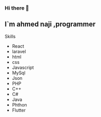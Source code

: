 ### Hi there 👋

## I`m ahmed naji ,programmer

<!--
**Ahmed-naji/Ahmed-naji** is a ✨ _special_ ✨ repository because its `README.md` (this file) appears on your GitHub profile.

Here are some ideas to get you started:

- 🔭 I’m currently working on ...
- 🌱 I’m currently learning ...
- 👯 I’m looking to collaborate on ...
- 🤔 I’m looking for help with ...
- 💬 Ask me about ...
- 📫 How to reach me: ...
- 😄 Pronouns: ...
- ⚡ Fun fact: ...
-->

Skills 
* React
* laravel
* html
* css
* Javascript
* MySql
* Json
* PHP
* C++
* C#
* Java
* Phthon
* Flutter
